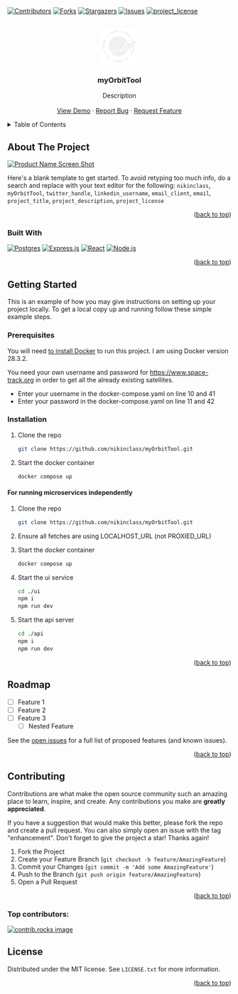 <!-- Improved compatibility of back to top link: See: https://github.com/othneildrew/Best-README-Template/pull/73 -->

<a id="readme-top"></a>
[![Contributors][contributors-shield]][contributors-url]
[![Forks][forks-shield]][forks-url]
[![Stargazers][stars-shield]][stars-url]
[![Issues][issues-shield]][issues-url]
[![project_license][license-shield]][license-url]

<!-- PROJECT LOGO -->
<br />
<div align="center">
  <a href="https://github.com/nikinclass/myOrbitTool">
    <img src="https://github.com/nikinclass/myOrbitTool/blob/main/ui/src/assets/logo-dark.png" alt="Logo" width="80" height="80">
  </a>

<h3 align="center">myOrbitTool</h3>

  <p align="center">
    Description
    <br />
    <br />
    <a href="https://github.com/nikinclass/myOrbitTool">View Demo</a>
    &middot;
    <a href="https://github.com/nikinclass/myOrbitTool/issues/new?labels=bug&template=bug-report---.md">Report Bug</a>
    &middot;
    <a href="https://github.com/nikinclass/myOrbitTool/issues/new?labels=enhancement&template=feature-request---.md">Request Feature</a>
  </p>
</div>

<!-- TABLE OF CONTENTS -->
<details>
  <summary>Table of Contents</summary>
  <ol>
    <li>
      <a href="#about-the-project">About The Project</a>
      <ul>
        <li><a href="#built-with">Built With</a></li>
      </ul>
    </li>
    <li>
      <a href="#getting-started">Getting Started</a>
      <ul>
        <li><a href="#prerequisites">Prerequisites</a></li>
        <li><a href="#installation">Installation</a></li>
      </ul>
    </li>
    <li><a href="#usage">Usage</a></li>
    <li><a href="#roadmap">Roadmap</a></li>
    <li><a href="#contributing">Contributing</a></li>
    <li><a href="#license">License</a></li>
    <li><a href="#contact">Contact</a></li>
    <li><a href="#acknowledgments">Acknowledgments</a></li>
  </ol>
</details>

<!-- ABOUT THE PROJECT -->

## About The Project

[![Product Name Screen Shot][product-screenshot]](https://example.com)

Here's a blank template to get started. To avoid retyping too much info, do a search and replace with your text editor for the following: `nikinclass`, `myOrbitTool`, `twitter_handle`, `linkedin_username`, `email_client`, `email`, `project_title`, `project_description`, `project_license`

<p align="right">(<a href="#readme-top">back to top</a>)</p>

### Built With

[![Postgres][Postgres]][Postgres-url]
[![Express.js][Express.js]][Express-url]
[![React][React.js]][React-url]
[![Node.js][Node.js]][Node-url]

<p align="right">(<a href="#readme-top">back to top</a>)</p>

<!-- GETTING STARTED -->

## Getting Started

This is an example of how you may give instructions on setting up your project locally.
To get a local copy up and running follow these simple example steps.

### Prerequisites

You will need [to install Docker](https://docs.docker.com/engine/install/) to run this project. I am using Docker version 28.3.2.

You need your own username and password for https://www.space-track.org in order to get all the already existing satellites.

- Enter your username in the docker-compose.yaml on line 10 and 41
- Enter your password in the docker-compose.yaml on line 11 and 42

### Installation

1. Clone the repo
   ```sh
   git clone https://github.com/nikinclass/myOrbitTool.git
   ```
1. Start the docker container

   ```sh
   docker compose up
   ```

#### For running microservices independently

1. Clone the repo

   ```sh
   git clone https://github.com/nikinclass/myOrbitTool.git
   ```

1. Ensure all fetches are using LOCALHOST_URL (not PROXIED_URL)

1. Start the docker container

   ```sh
   docker compose up
   ```

1. Start the ui service

   ```sh
   cd ./ui
   npm i
   npm run dev
   ```

1. Start the api server
   ```sh
   cd ./api
   npm i
   npm run dev
   ```

<p align="right">(<a href="#readme-top">back to top</a>)</p>

<!-- ROADMAP -->

## Roadmap

- [ ] Feature 1
- [ ] Feature 2
- [ ] Feature 3
  - [ ] Nested Feature

See the [open issues](https://github.com/nikinclass/myOrbitTool/issues) for a full list of proposed features (and known issues).

<p align="right">(<a href="#readme-top">back to top</a>)</p>

<!-- CONTRIBUTING -->

## Contributing

Contributions are what make the open source community such an amazing place to learn, inspire, and create. Any contributions you make are **greatly appreciated**.

If you have a suggestion that would make this better, please fork the repo and create a pull request. You can also simply open an issue with the tag "enhancement".
Don't forget to give the project a star! Thanks again!

1. Fork the Project
2. Create your Feature Branch (`git checkout -b feature/AmazingFeature`)
3. Commit your Changes (`git commit -m 'Add some AmazingFeature'`)
4. Push to the Branch (`git push origin feature/AmazingFeature`)
5. Open a Pull Request

<p align="right">(<a href="#readme-top">back to top</a>)</p>

### Top contributors:

<a href="https://github.com/nikinclass/myOrbitTool/graphs/contributors">
  <img src="https://contrib.rocks/image?repo=nikinclass/myOrbitTool" alt="contrib.rocks image" />
</a>

<!-- LICENSE -->

## License

Distributed under the MIT license. See `LICENSE.txt` for more information.

<p align="right">(<a href="#readme-top">back to top</a>)</p>

<!-- MARKDOWN LINKS & IMAGES -->
<!-- https://www.markdownguide.org/basic-syntax/#reference-style-links -->

[contributors-shield]: https://img.shields.io/github/contributors/nikinclass/myOrbitTool.svg?style=for-the-badge
[contributors-url]: https://github.com/nikinclass/myOrbitTool/graphs/contributors
[forks-shield]: https://img.shields.io/github/forks/nikinclass/myOrbitTool.svg?style=for-the-badge
[forks-url]: https://github.com/nikinclass/myOrbitTool/network/members
[stars-shield]: https://img.shields.io/github/stars/nikinclass/myOrbitTool.svg?style=for-the-badge
[stars-url]: https://github.com/nikinclass/myOrbitTool/stargazers
[issues-shield]: https://img.shields.io/github/issues/nikinclass/myOrbitTool.svg?style=for-the-badge
[issues-url]: https://github.com/nikinclass/myOrbitTool/issues
[license-shield]: https://img.shields.io/github/license/nikinclass/myOrbitTool.svg?style=for-the-badge
[license-url]: https://github.com/nikinclass/myOrbitTool/blob/master/LICENSE.txt
[linkedin-shield]: https://img.shields.io/badge/-LinkedIn-black.svg?style=for-the-badge&logo=linkedin&colorB=555
[linkedin-url]: https://linkedin.com/in/linkedin_username
[product-screenshot]: images/screenshot.png
[Postgres]: https://img.shields.io/badge/Postgres-336791?style=for-the-badge&logo=postgresql&logoColor=white
[Postgres-url]: https://reactjs.org/
[Express.js]: https://img.shields.io/badge/Express.js-000000?style=for-the-badge&logo=express&logoColor=white
[Express-url]: https://reactjs.org/
[React.js]: https://img.shields.io/badge/React-20232A?style=for-the-badge&logo=react&logoColor=61DAFB
[React-url]: https://reactjs.org/
[Node.js]: https://img.shields.io/badge/node.js-339933?style=for-the-badge&logo=Node.js&logoColor=white
[Node-url]: https://reactjs.org/
